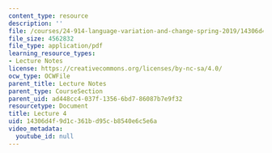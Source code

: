 ```yaml
---
content_type: resource
description: ''
file: /courses/24-914-language-variation-and-change-spring-2019/14306d4f9d1c361bd95cb8540e6c5e6a_MIT24_914s19_lec4.pdf
file_size: 4562832
file_type: application/pdf
learning_resource_types:
- Lecture Notes
license: https://creativecommons.org/licenses/by-nc-sa/4.0/
ocw_type: OCWFile
parent_title: Lecture Notes
parent_type: CourseSection
parent_uid: ad448cc4-037f-1356-6bd7-86087b7e9f32
resourcetype: Document
title: Lecture 4
uid: 14306d4f-9d1c-361b-d95c-b8540e6c5e6a
video_metadata:
  youtube_id: null
---
```

